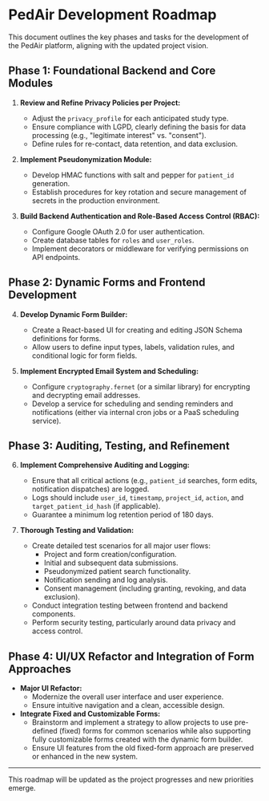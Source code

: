 # PedAir Development Roadmap

This document outlines the key phases and tasks for the development of the PedAir platform, aligning with the updated project vision.

## Phase 1: Foundational Backend and Core Modules

1.  **Review and Refine Privacy Policies per Project:**
    *   Adjust the `privacy_profile` for each anticipated study type.
    *   Ensure compliance with LGPD, clearly defining the basis for data processing (e.g., "legitimate interest" vs. "consent").
    *   Define rules for re-contact, data retention, and data exclusion.

2.  **Implement Pseudonymization Module:**
    *   Develop HMAC functions with salt and pepper for `patient_id` generation.
    *   Establish procedures for key rotation and secure management of secrets in the production environment.

3.  **Build Backend Authentication and Role-Based Access Control (RBAC):**
    *   Configure Google OAuth 2.0 for user authentication.
    *   Create database tables for `roles` and `user_roles`.
    *   Implement decorators or middleware for verifying permissions on API endpoints.

## Phase 2: Dynamic Forms and Frontend Development

4.  **Develop Dynamic Form Builder:**
    *   Create a React-based UI for creating and editing JSON Schema definitions for forms.
    *   Allow users to define input types, labels, validation rules, and conditional logic for form fields.

5.  **Implement Encrypted Email System and Scheduling:**
    *   Configure `cryptography.fernet` (or a similar library) for encrypting and decrypting email addresses.
    *   Develop a service for scheduling and sending reminders and notifications (either via internal cron jobs or a PaaS scheduling service).

## Phase 3: Auditing, Testing, and Refinement

6.  **Implement Comprehensive Auditing and Logging:**
    *   Ensure that all critical actions (e.g., `patient_id` searches, form edits, notification dispatches) are logged.
    *   Logs should include `user_id`, `timestamp`, `project_id`, `action`, and `target_patient_id_hash` (if applicable).
    *   Guarantee a minimum log retention period of 180 days.

7.  **Thorough Testing and Validation:**
    *   Create detailed test scenarios for all major user flows:
        *   Project and form creation/configuration.
        *   Initial and subsequent data submissions.
        *   Pseudonymized patient search functionality.
        *   Notification sending and log analysis.
        *   Consent management (including granting, revoking, and data exclusion).
    *   Conduct integration testing between frontend and backend components.
    *   Perform security testing, particularly around data privacy and access control.

## Phase 4: UI/UX Refactor and Integration of Form Approaches

*   **Major UI Refactor:**
    *   Modernize the overall user interface and user experience.
    *   Ensure intuitive navigation and a clean, accessible design.
*   **Integrate Fixed and Customizable Forms:**
    *   Brainstorm and implement a strategy to allow projects to use pre-defined (fixed) forms for common scenarios while also supporting fully customizable forms created with the dynamic form builder.
    *   Ensure UI features from the old fixed-form approach are preserved or enhanced in the new system.

---

This roadmap will be updated as the project progresses and new priorities emerge. 